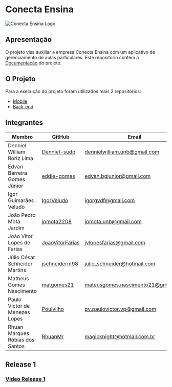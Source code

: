# Conecta Ensina

![Conecta Ensina Logo](https://raw.githubusercontent.com/fga-eps-mds/2020.1-Conecta-Ensina-Wiki/master/website/static/img/conecta_logo.ico)
## Apresentação

O projeto visa auxiliar a empresa Conecta Ensina com um aplicativo de gerenciamento de aulas particulares. Este repositorio contém a [Documentação](https://fga-eps-mds.github.io/2020.1-Conecta-Ensina-Wiki/) do projeto.

## O Projeto
Para a execução do projeto foram utilizados mais 2 repositórios:
* [Mobile](https://github.com/fga-eps-mds/2020.1-Conecta-Ensina-Mobile)
* [Back-end](https://github.com/fga-eps-mds/2020.1-Conecta-Ensina-Backend)


## Integrantes
 
 | Membro | GitHub | Email |
|--------|--------|-------|
| Denniel William Roriz Lima | [Denniel-sudo](github.com/Denniel-sudo) | dennielwilliam.unb@gmail.com |
| Edvan Barreira Gomes Júnior | [eddie-gomes](github.com/eddie-gomes) | edvan.bgjunior@gmail.com |
| Igor Guimarães Veludo | [IgorVeludo](github.com/IgorVeludo) | igorgvdf@gmail.com  |
| João Pedro Mota Jardim | [jpmota2208](github.com/jpmota2208) | jpmota.unb@gmail.com |
| João Vitor Lopes de Farias | [JoaoVitorFarias](github.com/JoaoVitorFarias) | jvlopesfarias@gmail.com |
| Júlio César Schneider Martins | [jschneiderm98](github.com/jschneiderm98) | julio_schneider@hotmail.com |
| Matheus Gomes Nascimento | [matgomes21](github.com/matgomes21) | mateusgomes.nascimento21@gmail.com |
| Paulo Victor de Menezes Lopes | [Poulvilho](github.com/Poulvilho) | pv.paulovictor.vp@gmail.com |
| Rhuan Marques Róbias dos Santos | [RhuanMr](github.com/RhuanMr) | magicknight@hotmail.com.br |

## Release 1
### [Vídeo Release 1](https://drive.google.com/drive/folders/13litgLOVzPMFFw6r5cXfOWPnv-Qev-P6)
